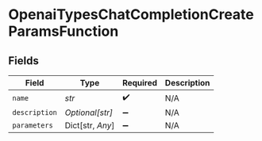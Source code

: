 # OpenaiTypesChatCompletionCreateParamsFunction


## Fields

| Field              | Type               | Required           | Description        |
| ------------------ | ------------------ | ------------------ | ------------------ |
| `name`             | *str*              | :heavy_check_mark: | N/A                |
| `description`      | *Optional[str]*    | :heavy_minus_sign: | N/A                |
| `parameters`       | Dict[str, *Any*]   | :heavy_minus_sign: | N/A                |
